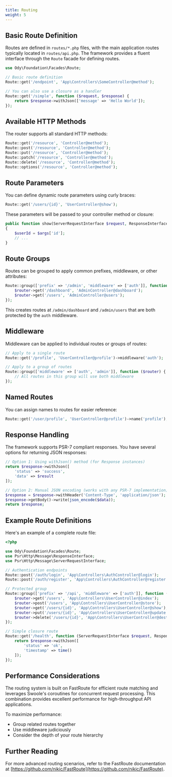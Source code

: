 ```yaml
---
title: Routing
weight: 5
---
```


## Basic Route Definition

Routes are defined in `routes/*.php` files, with the main application routes typically located in `routes/api.php`. 
The framework provides a fluent interface through the `Route` facade for defining routes.

```php
use Ody\Foundation\Facades\Route;

// Basic route definition
Route::get('/endpoint', 'App\Controllers\SomeController@method');

// You can also use a closure as a handler
Route::get('/simple', function ($request, $response) {
    return $response->withJson(['message' => 'Hello World']);
});
```

## Available HTTP Methods

The router supports all standard HTTP methods:

```php
Route::get('/resource', 'Controller@method');
Route::post('/resource', 'Controller@method');
Route::put('/resource', 'Controller@method');
Route::patch('/resource', 'Controller@method');
Route::delete('/resource', 'Controller@method');
Route::options('/resource', 'Controller@method');
```

## Route Parameters

You can define dynamic route parameters using curly braces:

```php
Route::get('/users/{id}', 'UserController@show');
```

These parameters will be passed to your controller method or closure:

```php
public function show(ServerRequestInterface $request, ResponseInterface $response, array $args)
{
    $userId = $args['id'];
    // ...
}
```

## Route Groups

Routes can be grouped to apply common prefixes, middleware, or other attributes:

```php
Route::group(['prefix' => '/admin', 'middleware' => ['auth']], function ($router) {
    $router->get('/dashboard', 'AdminController@dashboard');
    $router->get('/users', 'AdminController@users');
});
```

This creates routes at `/admin/dashboard` and `/admin/users` that are both protected by the `auth` middleware.

## Middleware

Middleware can be applied to individual routes or groups of routes:

```php
// Apply to a single route
Route::get('/profile', 'UserController@profile')->middleware('auth');

// Apply to a group of routes
Route::group(['middleware' => ['auth', 'admin']], function ($router) {
    // All routes in this group will use both middleware
});
```

## Named Routes

You can assign names to routes for easier reference:

```php
Route::get('/user/profile', 'UserController@profile')->name('profile');
```

## Response Handling

The framework supports PSR-7 compliant responses. You have several options for returning JSON responses:

```php
// Option 1: Using withJson() method (for Response instances)
return $response->withJson([
    'status' => 'success',
    'data' => $result
]);

// Option 2: Manual JSON encoding (works with any PSR-7 implementation)
$response = $response->withHeader('Content-Type', 'application/json');
$response->getBody()->write(json_encode($data));
return $response;
```

## Example Route Definitions

Here's an example of a complete route file:

```php
<?php

use Ody\Foundation\Facades\Route;
use Psr\Http\Message\ResponseInterface;
use Psr\Http\Message\ServerRequestInterface;

// Authentication endpoints
Route::post('/auth/login', 'App\Controllers\AuthController@login');
Route::post('/auth/register', 'App\Controllers\AuthController@register');

// Protected group
Route::group(['prefix' => '/api', 'middleware' => ['auth']], function ($router) {
    $router->get('/users', 'App\Controllers\UserController@index');
    $router->post('/users', 'App\Controllers\UserController@store');
    $router->get('/users/{id}', 'App\Controllers\UserController@show');
    $router->put('/users/{id}', 'App\Controllers\UserController@update');
    $router->delete('/users/{id}', 'App\Controllers\UserController@destroy');
});

// Simple closure route
Route::get('/health', function (ServerRequestInterface $request, ResponseInterface $response) {
    return $response->withJson([
        'status' => 'ok',
        'timestamp' => time()
    ]);
});
```

## Performance Considerations

The routing system is built on FastRoute for efficient route matching and leverages Swoole's coroutines for concurrent 
request processing. This combination provides excellent performance for high-throughput API applications.

To maximize performance:
- Group related routes together
- Use middleware judiciously
- Consider the depth of your route hierarchy

## Further Reading

For more advanced routing scenarios, refer to the FastRoute documentation at [https://github.com/nikic/FastRoute](https://github.com/nikic/FastRoute).
